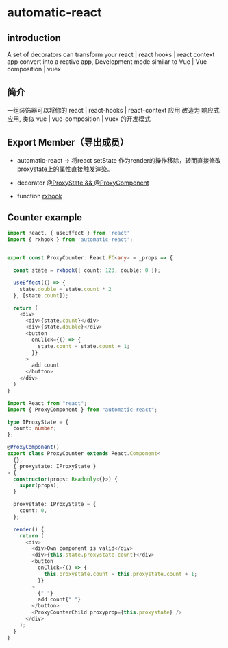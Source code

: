 # automatic-react

## introduction

A set of decorators can transform your react | react hooks | react context app convert into a reative app,
Development mode similar to Vue | Vue composition | vuex

## 简介

一组装饰器可以将你的 react | react-hooks | react-context 应用 改造为 响应式应用,
类似 vue | vue-composition | vuex 的开发模式

## Export Member（导出成员）

- automatic-react -> 将react setState 作为render的操作移除，转而直接修改 proxystate上的属性直接触发渲染。

- decorator [@ProxyState && @ProxyComponent](https://github.com/zhusjfaker/React-Reactive-Proxy-State/wiki/ProxyState-&&-ProxyComponent)
- function [rxhook](https://github.com/zhusjfaker/automatic-react/wiki/function-rxhook)  

## Counter example

```typescript
import React, { useEffect } from 'react'
import { rxhook } from 'automatic-react';


export const ProxyCounter: React.FC<any> = _props => {

  const state = rxhook({ count: 123, double: 0 });

  useEffect(() => {
    state.double = state.count * 2
  }, [state.count]);

  return (
    <div>
      <div>{state.count}</div>
      <div>{state.double}</div>
      <button
        onClick={() => {
          state.count = state.count + 1;
        }}
      >
        add count
      </button>
    </div>
  )
}
```

```typescript
import React from "react";
import { ProxyComponent } from "automatic-react";

type IProxyState = {
  count: number;
};

@ProxyComponent()
export class ProxyCounter extends React.Component<
  {},
  { proxystate: IProxyState }
> {
  constructor(props: Readonly<{}>) {
    super(props);
  }

  proxystate: IProxyState = {
    count: 0,
  };

  render() {
    return (
      <div>
        <div>Own component is valid</div>
        <div>{this.state.proxystate.count}</div>
        <button
          onClick={() => {
            this.proxystate.count = this.proxystate.count + 1;
          }}
        >
          {" "}
          add count{" "}
        </button>
        <ProxyCounterChild proxyprop={this.proxystate} />
      </div>
    );
  }
}
```



